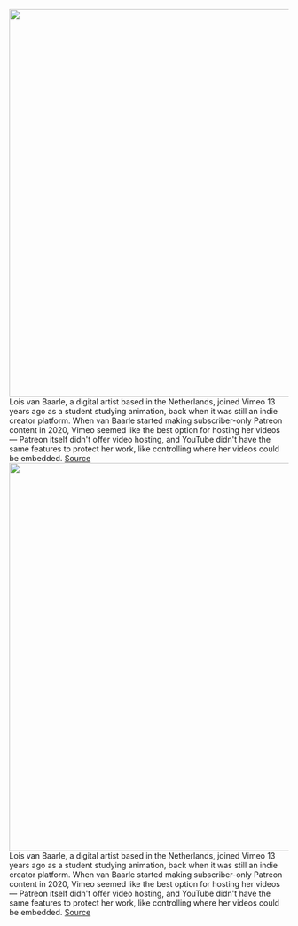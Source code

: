 <img src='https://cdn.vox-cdn.com/thumbor/sgowLRlnPAUVrYP8_M0v0m0kWyQ=/0x0:2040x1360/1200x800/filters:focal(857x517:1183x843)/cdn.vox-cdn.com/uploads/chorus_image/image/70625341/VRG_Illo_5087_K_Radtke_Vimeo_Money.0.jpg' width='700px' /><br/>
Lois van Baarle, a digital artist based in the Netherlands, joined Vimeo 13 years ago as a student studying animation, back when it was still an indie creator platform. When van Baarle started making subscriber-only Patreon content in 2020, Vimeo seemed like the best option for hosting her videos — Patreon itself didn't offer video hosting, and YouTube didn't have the same features to protect her work, like controlling where her videos could be embedded.
<a href='https://www.theverge.com/2022/3/15/22979126/vimeo-patreon-creators-price-increase'> Source <a/><img src='https://cdn.vox-cdn.com/thumbor/sgowLRlnPAUVrYP8_M0v0m0kWyQ=/0x0:2040x1360/1200x800/filters:focal(857x517:1183x843)/cdn.vox-cdn.com/uploads/chorus_image/image/70625341/VRG_Illo_5087_K_Radtke_Vimeo_Money.0.jpg' width='700px' /><br/>
Lois van Baarle, a digital artist based in the Netherlands, joined Vimeo 13 years ago as a student studying animation, back when it was still an indie creator platform. When van Baarle started making subscriber-only Patreon content in 2020, Vimeo seemed like the best option for hosting her videos — Patreon itself didn't offer video hosting, and YouTube didn't have the same features to protect her work, like controlling where her videos could be embedded.
<a href='https://www.theverge.com/2022/3/15/22979126/vimeo-patreon-creators-price-increase'> Source <a/>